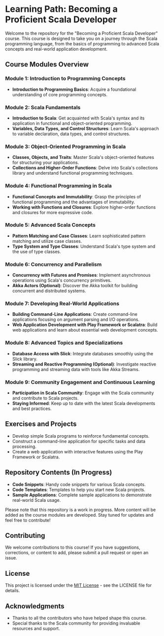 # Learning Path: Becoming a Proficient Scala Developer

Welcome to the repository for the "Becoming a Proficient Scala Developer" course. This course is designed to take you on a journey through the Scala programming language, from the basics of programming to advanced Scala concepts and real-world application development.

## Course Modules Overview

### Module 1: Introduction to Programming Concepts
- **Introduction to Programming Basics**: Acquire a foundational understanding of core programming concepts.

### Module 2: Scala Fundamentals
- **Introduction to Scala**: Get acquainted with Scala's syntax and its application in functional and object-oriented programming.
- **Variables, Data Types, and Control Structures**: Learn Scala's approach to variable declaration, data types, and control structures.

### Module 3: Object-Oriented Programming in Scala
- **Classes, Objects, and Traits**: Master Scala's object-oriented features for structuring your applications.
- **Collections and Higher-Order Functions**: Delve into Scala's collections library and understand functional programming techniques.

### Module 4: Functional Programming in Scala
- **Functional Concepts and Immutability**: Grasp the principles of functional programming and the advantages of immutability.
- **Working with Functions and Closures**: Explore higher-order functions and closures for more expressive code.

### Module 5: Advanced Scala Concepts
- **Pattern Matching and Case Classes**: Learn sophisticated pattern matching and utilize case classes.
- **Type System and Type Classes**: Understand Scala's type system and the use of type classes.

### Module 6: Concurrency and Parallelism
- **Concurrency with Futures and Promises**: Implement asynchronous operations using Scala's concurrency primitives.
- **Akka Actors (Optional)**: Discover the Akka toolkit for building concurrent and distributed systems.

### Module 7: Developing Real-World Applications
- **Building Command-Line Applications**: Create command-line applications focusing on argument parsing and I/O operations.
- **Web Application Development with Play Framework or Scalatra**: Build web applications and learn about essential web development concepts.

### Module 8: Advanced Topics and Specializations
- **Database Access with Slick**: Integrate databases smoothly using the Slick library.
- **Streaming and Reactive Programming (Optional)**: Investigate reactive programming and streaming data with tools like Akka Streams.

### Module 9: Community Engagement and Continuous Learning
- **Participation in Scala Community**: Engage with the Scala community and contribute to Scala projects.
- **Staying Informed**: Keep up to date with the latest Scala developments and best practices.

## Exercises and Projects

- Develop simple Scala programs to reinforce fundamental concepts.
- Construct a command-line application for specific tasks and data processing.
- Create a web application with interactive features using the Play Framework or Scalatra.

## Repository Contents (In Progress)

- **Code Snippets**: Handy code snippets for various Scala concepts.
- **Code Templates**: Templates to help you start new Scala projects.
- **Sample Applications**: Complete sample applications to demonstrate real-world Scala usage.

Please note that this repository is a work in progress. More content will be added as the course modules are developed. Stay tuned for updates and feel free to contribute!

## Contributing

We welcome contributions to this course! If you have suggestions, corrections, or content to add, please submit a pull request or open an issue.

## License

This project is licensed under the [MIT License](LICENSE.md) - see the LICENSE file for details.

## Acknowledgments

- Thanks to all the contributors who have helped shape this course.
- Special thanks to the Scala community for providing invaluable resources and support.
